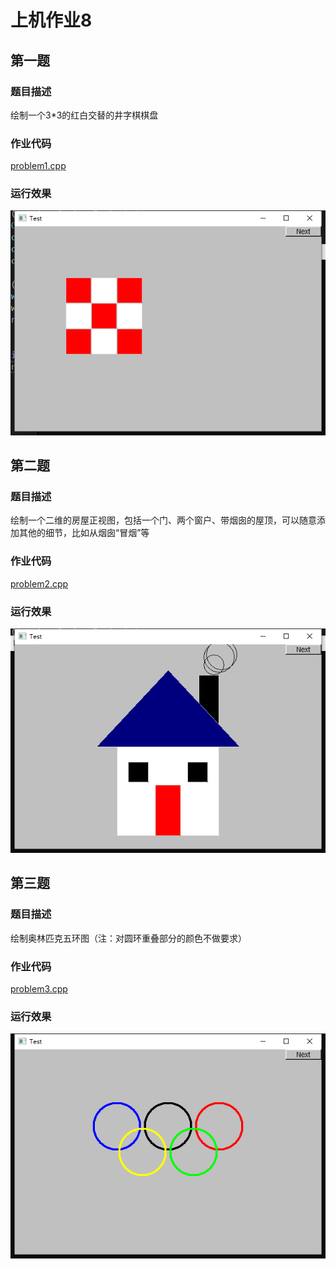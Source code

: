 # 上机作业8
## 第一题
### 题目描述
绘制一个3*3的红白交替的井字棋棋盘
### 作业代码
[problem1.cpp](problem1.cpp)
### 运行效果
![problem1](./imgs/pro1.png)
## 第二题
### 题目描述
绘制一个二维的房屋正视图，包括一个门、两个窗户、带烟囱的屋顶，可以随意添加其他的细节，比如从烟囱“冒烟”等
### 作业代码
[problem2.cpp](problem2.cpp)
### 运行效果
![problem2](./imgs/pro2.png)
## 第三题
### 题目描述
绘制奥林匹克五环图（注：对圆环重叠部分的颜色不做要求）
### 作业代码
[problem3.cpp](problem3.cpp)
### 运行效果
![problem3](./imgs/pro3.png)
